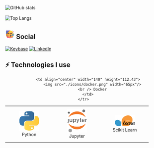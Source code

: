 <!---
- 👋 Hi, I’m @Komalsai234
- 👀 I’m interested in ...
- 🌱 I’m currently learning ...
- 💞️ I’m looking to collaborate on ...
- 📫 How to reach me ...

Komalsai234/Komalsai234 is a ✨ special ✨ repository because its `README.md` (this file) appears on your GitHub profile.
You can click the Preview link to take a look at your changes.
--->
![GitHub stats](https://github-readme-stats.vercel.app/api?username=komalsai234&show_icons=true&theme=default) <br> <br>
![Top Langs](https://github-readme-stats.vercel.app/api/top-langs/?username=komalsai234&layout=compact&theme=default)

## <img src="https://github.com/Komalsai234/Komalsai234/blob/main/emojis/Party.png" width="30"/> Social
[![Keybase](https://img.shields.io/badge/Keybase-0A0A0A?style=for-the-badge&logo=keybase&logoColor=white)](https://keybase.io/komal_sai_anurag)
[![LinkedIn](https://img.shields.io/badge/linkedin-%230077B5.svg?style=for-the-badge&logo=linkedin&logoColor=white)](https://www.linkedin.com/in/komal-sai-anurag-pasumarthy-363521238/)<br>

 ## ⚡ Technologies I use 

<div align="center">
<table align="center">
    <tr>
        <td align="center" width="140" height="112.43">
            <img src="./icons/python.jpeg" width="65px"/>
            <br /> Python
        </td>
        <td align="center" width="140" height="112.43">
            <img src="./icons/jupyter.png" width="65px"/>
            <br /> Jupyter
        </td>
        <td align="center" width="140" height="112.43">
            <img src="./icons/scikitlearn.png" width="65px"/>
            <br /> Scikit Learn
        </td>

        <td align="center" width="140" height="112.43">
            <img src="./icons/docker.png" width="65px"/>
            <br /> Docker
        </td>
    </tr>
</table>
</div>
